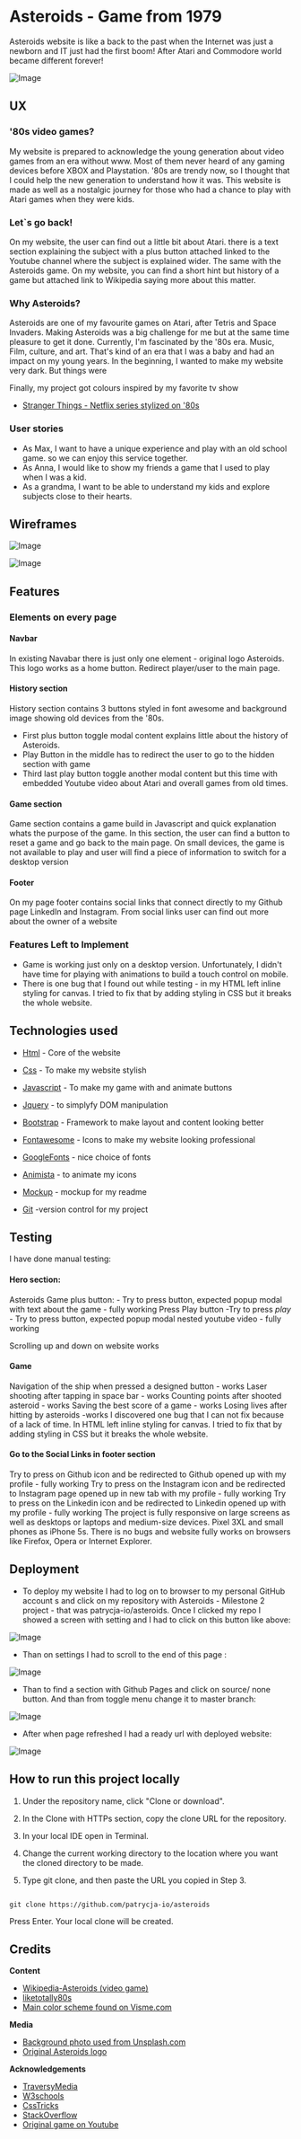 # Asteroids - Game from 1979

Asteroids website is like a back to the past when the Internet was just a newborn and IT just had the first boom! After Atari and Commodore world became different forever! 

<p><img alt="Image" title="icon" src="wireframes/mockup.png" /></p>


## UX

### '80s video games?
My website is prepared to acknowledge the young generation about video games from an era without www.
Most of them never heard of any gaming devices before XBOX and Playstation. '80s are trendy now, so I thought that I could help the new generation to understand how it was.
This website is made as well as a nostalgic journey for those who had a chance to play with Atari games when they were kids.

### Let`s go back!

On my website, the user can find out a little bit about Atari. there is a text section explaining the subject with a plus button attached linked to the Youtube channel where the subject is explained wider.
The same with the Asteroids game. On my website, you can find a short hint but history of a game but attached link to Wikipedia saying more about this matter.

### Why Asteroids?
Asteroids are one of my favourite games on Atari, after Tetris and Space Invaders.
Making Asteroids was a big challenge for me but at the same time pleasure to get it done.
Currently, I'm fascinated by the '80s era. Music, Film, culture, and art. That's kind of an era that I was a baby and had an impact on my young years. In the beginning, I wanted to make my website very dark. But things were

Finally, my project got colours inspired by my favorite tv show 

* [Stranger Things - Netflix series stylized on '80s](https://www.youtube.com/watch?v=YEG3bmU_WaI)



### User stories

* As Max, I want to have a unique experience and play with an old school game. so we can enjoy this service together.
* As Anna, I would like to show my friends a game that I used to play when I was a kid. 
* As a grandma, I want to be able to understand my kids and explore subjects close to their hearts. 


## Wireframes



<p><img alt="Image" title="icon" src="wireframes/wireframe_1.png" /></p>

<p><img alt="Image" title="icon" src="wireframes/wireframe_2.png" /></p>


## Features

### Elements on every page
 
#### Navbar

In existing Navabar there is just only one element - original logo Asteroids.
This logo works as a home button. Redirect player/user to the main page.

#### History section

History section contains 3 buttons styled in font awesome and background image showing old devices from the '80s.

* First plus button toggle modal content explains little about the history of Asteroids.
* Play Button in the middle has to redirect the user to go to the hidden section with game 
* Third last play button toggle another modal content but this time with embedded Youtube video about Atari and overall games from old times.

#### Game section

Game section contains a game build in Javascript and quick explanation whats the purpose of the game.
In this section, the user can find a button to reset a game and go back to the main page.
On small devices, the game is not available to play and user will find a piece of information to switch for a desktop version


#### Footer

On my page footer contains social links that connect directly to my Github page LinkedIn and Instagram.
From social links user can find out more about the owner of a website



### Features Left to Implement

* Game is working just only on a desktop version. Unfortunately, I didn't have time for playing with animations to build a touch control on mobile.
* There is one bug that I found out while testing - in my HTML left inline styling for canvas. I tried to fix that by adding styling in CSS but it breaks the whole website.





## Technologies used

* [Html](https://developer.mozilla.org/en-US/docs/Web/Guide/HTML/HTML5) - Core of the website

* [Css](https://developer.mozilla.org/en-US/docs/Web/CSS) - To make my website stylish

* [Javascript](https://developer.mozilla.org/en-US/docs/Web/JavaScript/Reference) - To make my game with and animate buttons

* [Jquery](https://jquery.com/) - to simplyfy DOM manipulation

* [Bootstrap](https://getbootstrap.com/docs/4.1/getting-started/introduction/) - Framework to make layout and content looking better

* [Fontawesome](https://fontawesome.com/) - Icons to make my website looking professional

* [GoogleFonts]( https://fonts.google.com/) - nice choice of fonts

* [Animista](http://animista.net/)  - to animate my icons

* [Mockup](http://ami.responsivedesign.is/#) - mockup for my readme

* [Git](https://git-scm.com/) -version control for my project


## Testing

I have done manual testing:

#### Hero section:

Asteroids Game plus button: - Try to press button, expected popup modal with text about the game - fully working
Press Play button -Try to press *play* - Try to press button, expected popup modal nested youtube video - fully working

Scrolling up and down on website works

#### Game 

Navigation of the ship when pressed a designed button - works
Laser shooting after tapping in space bar - works
Counting points after shooted asteroid - works
Saving the best score of a game - works
Losing lives after hitting by asteroids -works
I discovered one bug that I can not fix because of a lack of time. In HTML left inline styling for canvas. I tried to fix that by adding styling in CSS but it breaks the whole website.

#### Go to the Social Links in footer section

Try to press on Github icon and be redirected to Github opened up with my profile - fully working
Try to press on the Instagram icon and be redirected to Instagram page opened up in new tab with my profile - fully working
Try to press on the Linkedin icon and be redirected to Linkedin opened up with my profile - fully working
The project is fully responsive on large screens as well as desktops or laptops and medium-size devices. Pixel 3XL and small phones as iPhone 5s. There is no bugs and website fully works on browsers like Firefox, Opera or Internet Explorer.



## Deployment

* To deploy my website I had to log on to browser to my personal GitHub account s and click on my repository with Asteroids - Milestone 2 project - that was patrycja-io/asteroids.
Once I clicked my repo I showed a screen with setting and I had to click on this button like above:

<p><img alt="Image" title="icon" src="wireframes/howtodeploy-1.PNG" /></p>

* Than on settings I had to scroll to the end of this page :

<p><img alt="Image" title="icon" src="wireframes/howtodeploy-2.PNG" /></p>

* Than to find a section with Github Pages and click on source/ none button.
And than from toggle menu change it to master branch:

<p><img alt="Image" title="icon" src="wireframes/howtodeploy-3.PNG" /></p>

* After when page refreshed I had a ready url with deployed website:

<p><img alt="Image" title="icon" src="wireframes/howtodeploy-4.PNG" /></p>

How to run this project locally
---

1. Under the repository name, click "Clone or download".

2. In the Clone with HTTPs section, copy the clone URL for the repository.

3. In your local IDE open in Terminal.

4. Change the current working directory to the location where you want the cloned directory to be made.

5. Type git clone, and then paste the URL you copied in Step 3.

```

git clone https://github.com/patrycja-io/asteroids
```

Press Enter. Your local clone will be created.


## Credits

**Content**

* [Wikipedia-Asteroids (video game)](https://bit.ly/2PMwBer)
* [liketotally80s](http://www.liketotally80s.com/2006/11/80s-atari/)
* [Main color scheme found on Visme.com  ](https://visme.co/blog/website-color-schemes/)


**Media**
* [Background photo used from Unsplash.com](https://bit.ly/34i6Iaa)
* [Original Asteroids logo](https://upload.wikimedia.org/wikipedia/commons/3/36/Asteroids_arcade_logo.png)


**Acknowledgements**

* [TraversyMedia](https://www.youtube.com/watch?v=vEROU2XtPR8)
* [W3schools](https://www.w3schools.com/tags/ref_canvas.asp)
* [CssTricks](https://css-tricks.com/)
* [StackOverflow](https://stackoverflow.com/)
* [Original game on Youtube](https://www.youtube.com/watch?v=9Ydu8UhIjeU)
